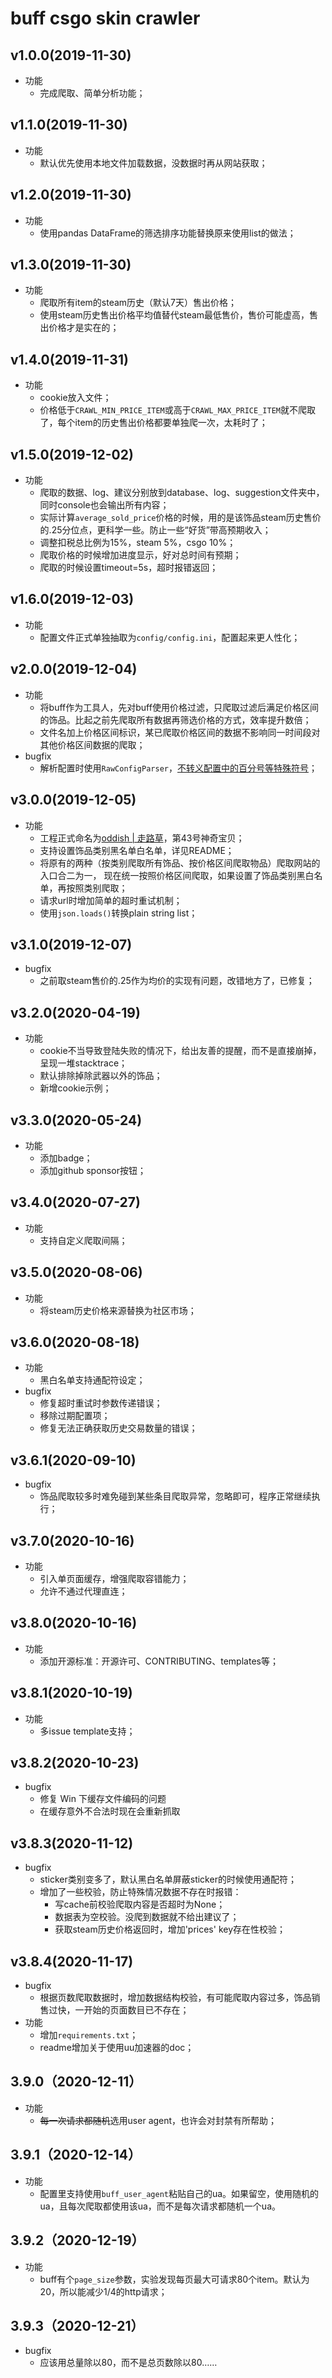 # buff csgo skin crawler
## v1.0.0(2019-11-30)
* 功能
    - 完成爬取、简单分析功能；

## v1.1.0(2019-11-30)
* 功能
    - 默认优先使用本地文件加载数据，没数据时再从网站获取；

## v1.2.0(2019-11-30)
* 功能
    - 使用pandas DataFrame的筛选排序功能替换原来使用list的做法；

## v1.3.0(2019-11-30)
* 功能
    - 爬取所有item的steam历史（默认7天）售出价格；
    - 使用steam历史售出价格平均值替代steam最低售价，售价可能虚高，售出价格才是实在的；

## v1.4.0(2019-11-31)
* 功能
    - cookie放入文件；
    - 价格低于`CRAWL_MIN_PRICE_ITEM`或高于`CRAWL_MAX_PRICE_ITEM`就不爬取了，每个item的历史售出价格都要单独爬一次，太耗时了；

## v1.5.0(2019-12-02)
* 功能
    - 爬取的数据、log、建议分别放到database、log、suggestion文件夹中，同时console也会输出所有内容；
    - 实际计算`average_sold_price`价格的时候，用的是该饰品steam历史售价的.25分位点，更科学一些。防止一些“好货”带高预期收入；
    - 调整扣税总比例为15%，steam 5%，csgo 10%；
    - 爬取价格的时候增加进度显示，好对总时间有预期；
    - 爬取的时候设置timeout=5s，超时报错返回；

## v1.6.0(2019-12-03)
* 功能
    - 配置文件正式单独抽取为`config/config.ini`，配置起来更人性化；
    
## v2.0.0(2019-12-04)
* 功能
    - 将buff作为工具人，先对buff使用价格过滤，只爬取过滤后满足价格区间的饰品。比起之前先爬取所有数据再筛选价格的方式，效率提升数倍；
    - 文件名加上价格区间标识，某已爬取价格区间的数据不影响同一时间段对其他价格区间数据的爬取；
* bugfix
    - 解析配置时使用`RawConfigParser`，[不转义配置中的百分号等特殊符号](https://stackoverflow.com/questions/14340366/configparser-and-string-with)；

## v3.0.0(2019-12-05)
* 功能
    - 工程正式命名为[oddish | 走路草](https://www.pokemon.com/us/pokedex/oddish)，第43号神奇宝贝；
    - 支持设置饰品类别黑名单白名单，详见README；
    - 将原有的两种（按类别爬取所有饰品、按价格区间爬取物品）爬取网站的入口合二为一，
    现在统一按照价格区间爬取，如果设置了饰品类别黑白名单，再按照类别爬取；
    - 请求url时增加简单的超时重试机制；
    - 使用`json.loads()`转换plain string list；

## v3.1.0(2019-12-07)
* bugfix
    - 之前取steam售价的.25作为均价的实现有问题，改错地方了，已修复；

## v3.2.0(2020-04-19)
* 功能
    - cookie不当导致登陆失败的情况下，给出友善的提醒，而不是直接崩掉，呈现一堆stacktrace；
    - 默认排除掉除武器以外的饰品；
    - 新增cookie示例；

## v3.3.0(2020-05-24)
* 功能
    - 添加badge；
    - 添加github sponsor按钮；

## v3.4.0(2020-07-27)
* 功能
    - 支持自定义爬取间隔；

## v3.5.0(2020-08-06)
* 功能
    - 将steam历史价格来源替换为社区市场；
 
## v3.6.0(2020-08-18)
* 功能
    - 黑白名单支持通配符设定；
* bugfix
    - 修复超时重试时参数传递错误；
    - 移除过期配置项；
    - 修复无法正确获取历史交易数量的错误；
 
## v3.6.1(2020-09-10)
* bugfix
    - 饰品爬取较多时难免碰到某些条目爬取异常，忽略即可，程序正常继续执行；

## v3.7.0(2020-10-16)
* 功能
    - 引入单页面缓存，增强爬取容错能力；
    - 允许不通过代理直连；

## v3.8.0(2020-10-16)
* 功能
    - 添加开源标准：开源许可、CONTRIBUTING、templates等；

## v3.8.1(2020-10-19)
* 功能
    - 多issue template支持；

## v3.8.2(2020-10-23)
* bugfix
    - 修复 Win 下缓存文件编码的问题
    - 在缓存意外不合法时现在会重新抓取

## v3.8.3(2020-11-12)
* bugfix
    - sticker类别变多了，默认黑白名单屏蔽sticker的时候使用通配符；
    - 增加了一些校验，防止特殊情况数据不存在时报错：
        + 写cache前校验爬取内容是否超时为None；
        + 数据表为空校验。没爬到数据就不给出建议了；
        + 获取steam历史价格返回时，增加'prices' key存在性校验；

## v3.8.4(2020-11-17)
* bugfix
    - 根据页数爬取数据时，增加数据结构校验，有可能爬取内容过多，饰品销售过快，一开始的页面数目已不存在；
* 功能
    - 增加`requirements.txt`；
    - readme增加关于使用uu加速器的doc；

## 3.9.0（2020-12-11）
* 功能
    - ~~每一次请求都随机~~选用user agent，也许会对封禁有所帮助；

## 3.9.1（2020-12-14）
* 功能
    - 配置里支持使用`buff_user_agent`粘贴自己的ua。如果留空，使用随机的ua，且每次爬取都使用该ua，而不是每次请求都随机一个ua。

## 3.9.2（2020-12-19）
* 功能
    - buff有个`page_size`参数，实验发现每页最大可请求80个item。默认为20，所以能减少1/4的http请求；

## 3.9.3（2020-12-21）
* bugfix
    - 应该用总量除以80，而不是总页数除以80……

